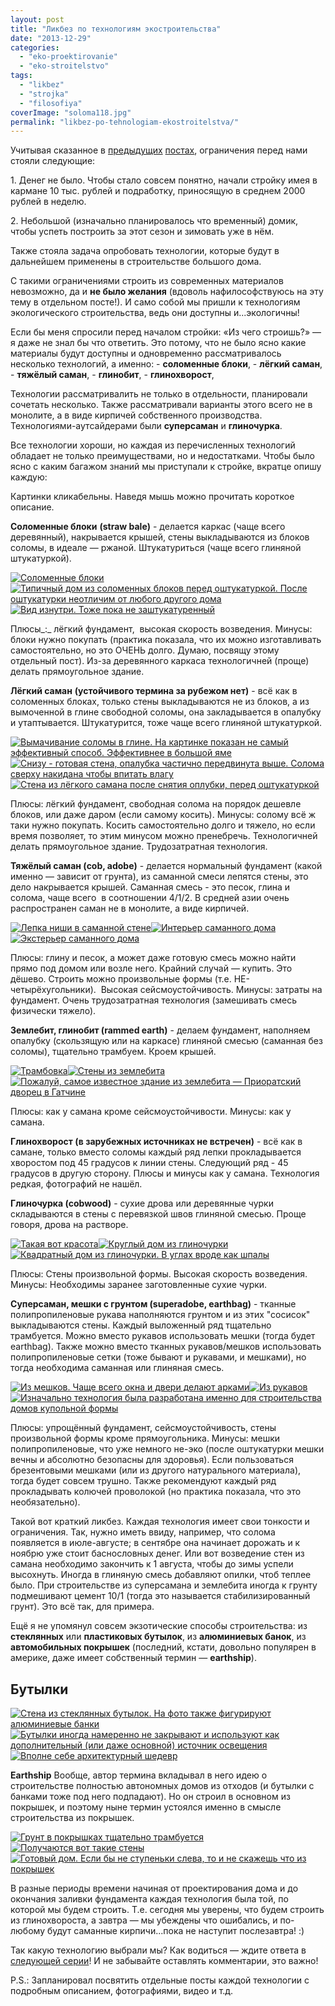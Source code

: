 ```yaml
---
layout: post
title: "Ликбез по технологиям экостроительства"
date: "2013-12-29"
categories: 
  - "eko-proektirovanie"
  - "eko-stroitelstvo"
tags: 
  - "likbez"
  - "strojka"
  - "filosofiya"
coverImage: "soloma118.jpg"
permalink: "likbez-po-tehnologiam-ekostroitelstva/"
---
```


Учитывая сказанное в [предыдущих](/dom-za-100-tysyach-rubley) [постах](/s-chego-vsyo-nachalos), ограничения перед нами стояли следующие:

1\. Денег не было. Чтобы стало совсем понятно, начали стройку имея в кармане 10 тыс. рублей и подработку, приносящую в среднем 2000 рублей в неделю.

2\. Небольшой (изначально планировалось что временный) домик, чтобы успеть построить за этот сезон и зимовать уже в нём.

Также стояла задача опробовать технологии, которые будут в дальнейшем применены в строительстве большого дома.

С такими ограничениями строить из современных материалов невозможно, да и **не было желания** (вдоволь нафилософствуюсь на эту тему в отдельном посте!). И само собой мы пришли к технологиям экологического строительства, ведь они доступны и...экологичны!

Если бы меня спросили перед началом стройки: «Из чего строишь?» — я даже не знал бы что ответить. Это потому, что не было ясно какие материалы будут доступны и одновременно рассматривалось несколько технологий, а именно: - **соломенные блоки**, - **лёгкий саман**, - **тяжёлый саман**, - **глинобит**, - **глинохворост**,

Технологии рассматривалить не только в отдельности, планировали сочетать несколько. Также рассматривали варианты этого всего не в монолите, а в виде кирпичей собственного производства. Технологиями-аутсайдерами были **суперсаман** и **глиночурка**.

Все технологии хороши, но каждая из перечисленных технологий обладает не только преимуществами, но и недостатками. Чтобы было ясно с каким багажом знаний мы приступали к стройке, вкратце опишу каждую:

Картинки кликабельны. Наведя мышь можно прочитать короткое описание.

**Соломенные блоки** **(straw bale)** - делается каркас (чаще всего деревянный), накрывается крышей, стены выкладываются из блоков соломы, в идеале — ржаной. Штукатуриться (чаще всего глиняной штукатуркой).

[![](images/big_Sino.jpg "Соломенные блоки")](/wp-content/uploads/2013/12/big_Sino.jpg "Соломенные блоки")[![](images/b4df19462027.jpg "Типичный дом из соломенных блоков перед оштукатуркой. После оштукатурки неотличим от любого другого дома")](/wp-content/uploads/2013/12/b4df19462027.jpg "Типичный дом из соломенных блоков перед оштукатуркой. После оштукатурки неотличим от любого другого дома")[![](images/the-construction-of-eco-friendly-homes-56.jpg "Вид изнутри. Тоже пока не заштукатуренный")](/wp-content/uploads/2013/12/the-construction-of-eco-friendly-homes-56.jpg "Вид изнутри. Тоже пока не заштукатуренный")

Плюсы_:_ лёгкий фундамент,  высокая скорость возведения. Минусы: блоки нужно покупать (практика показала, что их можно изготавливать самостоятельно, но это ОЧЕНЬ долго. Думаю, посвящу этому отдельный пост). Из-за деревянного каркаса технологичней (проще) делать прямоугольное здание.

**Лёгкий саман** **(устойчивого термина за рубежом нет)** - всё как в соломенных блоках, только стены выкладываются не из блоков, а из вымоченной в глине свободной соломы, она закладывается в опалубку и утаптывается. Штукатурится, тоже чаще всего глиняной штукатуркой.

[![](images/D0-BD-D0-B3-D1-88.jpg "Вымачивание соломы в глине. На картинке показан не самый эффективный способ. Эффективнее в большой яме")](/wp-content/uploads/2013/12/D0-BD-D0-B3-D1-88.jpg "Вымачивание соломы в глине. На картинке показан не самый эффективный способ. Эффективнее в большой яме")[![](images/D0-BA-D0-B5-D0-BD.jpg "Снизу - готовая стена, опалубка частично передвинута выше. Солома сверху накидана чтобы впитать влагу")](/wp-content/uploads/2013/12/D0-BA-D0-B5-D0-BD.jpg "Снизу - готовая стена, опалубка частично передвинута выше. Солома сверху накидана чтобы впитать влагу")[![](images/D0-B9-D1-86-D1-83.jpg "Стена из лёгкого самана после снятия оплубки, перед оштукатуркой")](/wp-content/uploads/2013/12/D0-B9-D1-86-D1-83.jpg "Стена из лёгкого самана после снятия оплубки, перед оштукатуркой")

Плюсы: лёгкий фундамент, свободная солома на порядок дешевле блоков, или даже даром (если самому косить). Минусы: солому всё ж таки нужно покупать. Косить самостоятельно долго и тяжело, но если время позволяет, то этим минусом можно пренебречь. Технологичней делать прямоугольное здание. Трудозатратная технология.

**Тяжёлый саман (cob, adobe)** \- делается нормальный фундамент (какой именно — зависит от грунта), из саманной смеси лепятся стены, это дело накрывается крышей. Саманная смесь - это песок, глина и солома, чаще всего  в соотношении 4/1/2. В средней азии очень распространен саман не в монолите, а виде кирпичей.

[![](images/qwe.jpg "Лепка ниши в саманной стене")](/wp-content/uploads/2013/12/qwe.jpg "Лепка ниши в саманной стене")[![](images/ry.jpg "Интерьер саманного дома")](/wp-content/uploads/2013/12/ry.jpg "Интерьер саманного дома")[![](images/yui.jpg "Экстерьер саманного дома")](/wp-content/uploads/2013/12/yui.jpg "Экстерьер саманного дома")

Плюсы: глину и песок, а может даже готовую смесь можно найти прямо под домом или возле него. Крайний случай — купить. Это дёшево. Строить можно произвольные формы (т.е. НЕ-четырёхугольники).  Высокая сейсмоустойчивость. Минусы: затраты на фундамент. Очень трудозатратная технология (замешивать смесь физически тяжело).

**Землебит, глинобит (rammed earth)** - делаем фундамент, наполняем опалубку (скользящую или на каркасе) глиняной смесью (саманная без соломы), тщательно трамбуем. Кроем крышей.

[![](images/01.jpg "Трамбовка")](/wp-content/uploads/2013/12/01.jpg "Трамбовка")[![](images/02.jpg "Стены из землебита")](/wp-content/uploads/2013/12/02.jpg "Стены из землебита")[![](images/03.jpg "Пожалуй, самое известное здание из землебита — Приоратский дворец в Гатчине")](/wp-content/uploads/2013/12/03.jpg "Пожалуй, самое известное здание из землебита — Приоратский дворец в Гатчине")

Плюсы: как у самана кроме сейсмоустойчивости. Минусы: как у самана.

**Глинохворост (в зарубежных источниках не встречен)** - всё как в самане, только вместо соломы каждый ряд лепки прокладывается хворостом под 45 градусов к линии стены. Следующий ряд - 45 градусов в другую сторону. Плюсы и минусы как у самана. Технология редкая, фотографий не нашёл.

**Глиночурка (cobwood)** - сухие дрова или деревянные чурки складываются в стены с перевязкой швов глиняной смесью. Проще говоря, дрова на растворе.

[![](images/1.jpg "Такая вот красота")](/wp-content/uploads/2013/12/1.jpg "Такая вот красота")[![](images/21.jpg "Круглый дом из глиночурки")](/wp-content/uploads/2013/12/21.jpg "Круглый дом из глиночурки")[![](images/3.jpg "Квадратный дом из глиночурки. В углах вроде как шпалы")](/wp-content/uploads/2013/12/3.jpg "Квадратный дом из глиночурки. В углах вроде как шпалы")

Плюсы: Стены произвольной формы. Высокая скорость возведения. Минусы: Необходимы заранее заготовленные сухие чурки.

**Суперсаман, мешки с грунтом (superadobe, earthbag)** - тканные полипропиленовые рукава наполняются грунтом и из этих "сосисок" выкладываются стены. Каждый выложенный ряд тщательно трамбуется. Можно вместо рукавов использовать мешки (тогда будет earthbag). Также можно вместо тканных рукавов/мешков использовать полипропиленовые сетки (тоже бывают и рукавами, и мешками), но тогда необходима саманная или глиняная смесь.

[![](images/11.jpg "Из мешков. Чаще всего окна и двери делают арками")](/wp-content/uploads/2013/12/11.jpg "Из мешков. Чаще всего окна и двери делают арками")[![](images/22.jpg "Из рукавов")](/wp-content/uploads/2013/12/22.jpg "Из рукавов")[![](images/31.jpg "Изначально технология была разработана именно для строительства домов купольной формы")](/wp-content/uploads/2013/12/31.jpg "Изначально технология была разработана именно для строительства домов купольной формы")

Плюсы: упрощённый фундамент, сейсмоустойчивость, стены произвольной формы кроме прямоугольника. Минусы: мешки полипропиленовые, что уже немного не-эко (после оштукатурки мешки вечны и абсолютно безопасны для здоровья). Если пользоваться брезентовыми мешками (или из другого натурального материала), тогда будет совсем трушно. Также рекомендуют каждый ряд прокладывать колючей проволокой (но практика показала, что это необязательно).

Такой вот краткий ликбез. Каждая технология имеет свои тонкости и ограничения. Так, нужно иметь ввиду, например, что солома появляется в июле-августе; в сентябре она начинает дорожать и к ноябрю уже стоит баснословных денег. Или вот возведение стен из самана необходимо закончить к 1 августа, чтобы до зимы успели высохнуть. Иногда в глиняную смесь добавляют опилки, чтоб теплее было. При строительстве из суперсамана и землебита иногда к грунту подмешивают цемент 10/1 (тогда это называется стабилизированный грунт). Это всё так, для примера.

Ещё я не упомянул совсем экзотические способы строительства: из **стеклянных** или **пластиковых бутылок**, из **алюминиевых банок**, из **автомобильных покрышек** (последний, кстати, довольно популярен в америке, даже имеет собственный термин — **earthship**).

## Бутылки

[![](images/12.jpg "Стена из стеклянных бутылок. На фото также фигурируют алюминиевые банки")](/wp-content/uploads/2013/12/12.jpg "Стена из стеклянных бутылок. На фото также фигурируют алюминиевые банки")[![](images/23.jpg "Бутылки иногда намеренно не закрывают и используют как дополнительный (или даже основной) источник освещения")](/wp-content/uploads/2013/12/23.jpg "Бутылки иногда намеренно не закрывают и используют как дополнительный (или даже основной) источник освещения")[![](images/32.jpg "Вполне себе архитектурный шедевр")](/wp-content/uploads/2013/12/32.jpg "Вполне себе архитектурный шедевр")

**Earthship** Вообще, автор термина вкладывал в него идею о строительстве полностью автономных домов из отходов (и бутылки с банками тоже под него подпадают). Но он строил в основном из покрышек, и поэтому ныне термин устоялся именно в смысле строительства из покрышек.

[![](images/13.jpg "Грунт в покрышках тщательно трамбуется")](/wp-content/uploads/2013/12/13.jpg "Грунт в покрышках тщательно трамбуется")[![](images/24.jpg "Получаются вот такие стены")](/wp-content/uploads/2013/12/24.jpg "Получаются вот такие стены")[![](images/33.jpg "Готовый дом. Если бы не ступеньки слева, то и не скажешь что из покрышек")](/wp-content/uploads/2013/12/33.jpg "Готовый дом. Если бы не ступеньки слева, то и не скажешь что из покрышек")

В разные периоды времени начиная от проектирования дома и до окончания заливки фундамента каждая технология была той, по которой мы будем строить. Т.е. сегодня мы уверены, что будем строить из глинохвороста, а завтра — мы убеждены что ошибались, и по-любому будут саманные кирпичи...пока не наступит послезавтра! :)

Так какую технологию выбрали мы? Как водиться — ждите ответа в [следующей серии](/zachem-ya-zakruglil-svoy-dom)! И не забывайте оставлять комментарии, это важно!

P.S.: Запланировал посвятить отдельные посты каждой технологии с подробным описанием, фотографиями, видео и т.д.
